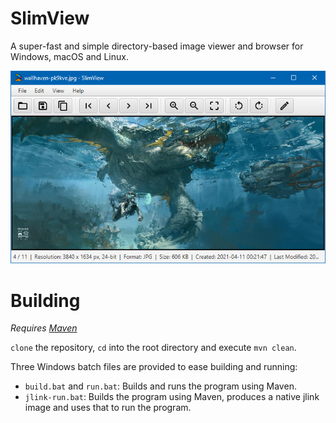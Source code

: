 # SlimView

A super-fast and simple directory-based image viewer and browser for Windows, macOS and Linux.

![Screenshot](https://github.com/antikmozib/SlimView/blob/master/screenshot.png?raw=true)

<h1>Building</h1>

_Requires [Maven](https://maven.apache.org/)_

`clone` the repository, `cd` into the root directory and execute `mvn clean`.

Three Windows batch files are provided to ease building and running:

* `build.bat` and `run.bat`: Builds and runs the program using Maven.
* `jlink-run.bat`: Builds the program using Maven, produces a native jlink image and uses that to run the program.
